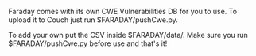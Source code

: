 Faraday comes with its own CWE Vulnerabilities DB for you to use. To upload it to Couch just run $FARADAY/pushCwe.py.

To add your own put the CSV inside $FARADAY/data/. Make sure you run $FARADAY/pushCwe.py before use and that's it!
